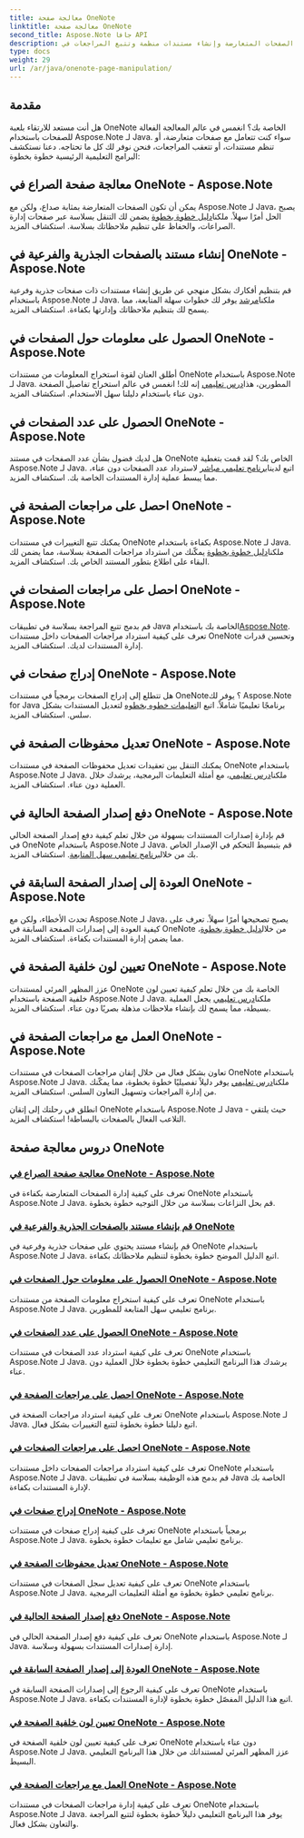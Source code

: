 ```yaml
---
title: معالجة صفحة OneNote
linktitle: معالجة صفحة OneNote
second_title: Aspose.Note جافا API
description: يمكنك إدارة الصفحات المتعارضة وإنشاء مستندات منظمة وتتبع المراجعات في OneNote باستخدام Aspose.Note لـ Java. برامج تعليمية خطوة بخطوة لإدارة المستندات بكفاءة.
type: docs
weight: 29
url: /ar/java/onenote-page-manipulation/
---
```


## مقدمة

هل أنت مستعد للارتقاء بلعبة OneNote الخاصة بك؟ انغمس في عالم المعالجة الفعالة للصفحات باستخدام Aspose.Note لـ Java. سواء كنت تتعامل مع صفحات متعارضة، أو تنظم مستندات، أو تتعقب المراجعات، فنحن نوفر لك كل ما تحتاجه. دعنا نستكشف البرامج التعليمية الرئيسية خطوة بخطوة:

## معالجة صفحة الصراع في OneNote - Aspose.Note
 يمكن أن تكون الصفحات المتعارضة بمثابة صداع، ولكن مع Aspose.Note لـ Java، يصبح الحل أمرًا سهلاً. ملكنا[دليل خطوة بخطوة](./conflict-page-manipulation/) يضمن لك التنقل بسلاسة عبر صفحات إدارة الصراعات، والحفاظ على تنظيم ملاحظاتك بسلاسة. استكشاف المزيد.

## إنشاء مستند بالصفحات الجذرية والفرعية في OneNote - Aspose.Note
 قم بتنظيم أفكارك بشكل منهجي عن طريق إنشاء مستندات ذات صفحات جذرية وفرعية باستخدام Aspose.Note لـ Java. ملكنا[مرشد](./create-document-with-root-and-sub-pages/) يوفر لك خطوات سهلة المتابعة، مما يسمح لك بتنظيم ملاحظاتك وإدارتها بكفاءة. استكشاف المزيد.

## الحصول على معلومات حول الصفحات في OneNote - Aspose.Note
 أطلق العنان لقوة استخراج المعلومات من مستندات OneNote باستخدام Aspose.Note لـ Java. المطورين، هذا[درس تعليمي](./get-information-about-pages/) إنه لك! انغمس في عالم استخراج تفاصيل الصفحة دون عناء باستخدام دليلنا سهل الاستخدام. استكشاف المزيد.

## الحصول على عدد الصفحات في OneNote - Aspose.Note
 هل لديك فضول بشأن عدد الصفحات في مستند OneNote الخاص بك؟ لقد قمت بتغطية Aspose.Note لـ Java. اتبع لدينا[برنامج تعليمي مباشر](./get-page-count/) لاسترداد عدد الصفحات دون عناء، مما يبسط عملية إدارة المستندات الخاصة بك. استكشاف المزيد.

## احصل على مراجعات الصفحة في OneNote - Aspose.Note
يمكنك تتبع التغييرات في مستندات OneNote بكفاءة باستخدام Aspose.Note لـ Java. ملكنا[دليل خطوة بخطوة](./get-page-revisions/) يمكّنك من استرداد مراجعات الصفحة بسلاسة، مما يضمن لك البقاء على اطلاع بتطور المستند الخاص بك. استكشاف المزيد.

## احصل على مراجعات الصفحات في OneNote - Aspose.Note
 قم بدمج تتبع المراجعة بسلاسة في تطبيقات Java الخاصة بك باستخدام[Aspose.Note](https://link-to-aspose.note). تعرف على كيفية استرداد مراجعات الصفحات داخل مستندات OneNote وتحسين قدرات إدارة المستندات لديك. استكشاف المزيد.

## إدراج صفحات في OneNote - Aspose.Note
 هل تتطلع إلى إدراج الصفحات برمجياً في مستندات OneNote؟ يوفر لك Aspose.Note for Java برنامجًا تعليميًا شاملاً. اتبع ال[تعليمات خطوه بخطوه](./insert-pages/) لتعديل المستندات بشكل سلس. استكشاف المزيد.

## تعديل محفوظات الصفحة في OneNote - Aspose.Note
 يمكنك التنقل بين تعقيدات تعديل محفوظات الصفحة في مستندات OneNote باستخدام Aspose.Note لـ Java. ملكنا[درس تعليمي](./modify-page-history/)، مع أمثلة التعليمات البرمجية، يرشدك خلال العملية دون عناء. استكشاف المزيد.

## دفع إصدار الصفحة الحالية في OneNote - Aspose.Note
 قم بإدارة إصدارات المستندات بسهولة من خلال تعلم كيفية دفع إصدار الصفحة الحالي في OneNote باستخدام Aspose.Note لـ Java. قم بتبسيط التحكم في الإصدار الخاص بك من خلال[برنامج تعليمي سهل المتابعة](./push-current-page-version/). استكشاف المزيد.

## العودة إلى إصدار الصفحة السابقة في OneNote - Aspose.Note
 تحدث الأخطاء، ولكن مع Aspose.Note لـ Java، يصبح تصحيحها أمرًا سهلاً. تعرف على كيفية العودة إلى إصدارات الصفحة السابقة في OneNote من خلال[دليل خطوة بخطوة](./roll-back-to-previous-page-version/)، مما يضمن إدارة المستندات بكفاءة. استكشاف المزيد.

## تعيين لون خلفية الصفحة في OneNote - Aspose.Note
 عزز المظهر المرئي لمستندات OneNote الخاصة بك من خلال تعلم كيفية تعيين لون خلفية الصفحة باستخدام Aspose.Note لـ Java. ملكنا[درس تعليمي](./set-page-background-color/) يجعل العملية بسيطة، مما يسمح لك بإنشاء ملاحظات مذهلة بصريًا دون عناء. استكشاف المزيد.

## العمل مع مراجعات الصفحة في OneNote - Aspose.Note
تعاون بشكل فعال من خلال إتقان مراجعات الصفحات في مستندات OneNote باستخدام Aspose.Note لـ Java. ملكنا[درس تعليمي](./working-with-page-revisions/) يوفر دليلاً تفصيليًا خطوة بخطوة، مما يمكّنك من إدارة المراجعات وتسهيل التعاون السلس. استكشاف المزيد.

انطلق في رحلتك إلى إتقان OneNote باستخدام Aspose.Note لـ Java - حيث يلتقي التلاعب الفعال بالصفحات بالبساطة! استكشاف المزيد.
## دروس معالجة صفحة OneNote
### [معالجة صفحة الصراع في OneNote - Aspose.Note](./conflict-page-manipulation/)
تعرف على كيفية إدارة الصفحات المتعارضة بكفاءة في OneNote باستخدام Aspose.Note لـ Java. قم بحل النزاعات بسلاسة من خلال التوجيه خطوة بخطوة.
### [قم بإنشاء مستند بالصفحات الجذرية والفرعية في OneNote](./create-document-with-root-and-sub-pages/)
قم بإنشاء مستند يحتوي على صفحات جذرية وفرعية في OneNote باستخدام Aspose.Note لـ Java. اتبع الدليل الموضح خطوة بخطوة لتنظيم ملاحظاتك بكفاءة.
### [الحصول على معلومات حول الصفحات في OneNote - Aspose.Note](./get-information-about-pages/)
تعرف على كيفية استخراج معلومات الصفحة من مستندات OneNote باستخدام Aspose.Note لـ Java. برنامج تعليمي سهل المتابعة للمطورين.
### [الحصول على عدد الصفحات في OneNote - Aspose.Note](./get-page-count/)
تعرف على كيفية استرداد عدد الصفحات في مستندات OneNote باستخدام Aspose.Note لـ Java. يرشدك هذا البرنامج التعليمي خطوة بخطوة خلال العملية دون عناء.
### [احصل على مراجعات الصفحة في OneNote - Aspose.Note](./get-page-revisions/)
تعرف على كيفية استرداد مراجعات الصفحة في OneNote باستخدام Aspose.Note لـ Java. اتبع دليلنا خطوة بخطوة لتتبع التغييرات بشكل فعال.
### [احصل على مراجعات الصفحات في OneNote - Aspose.Note](./get-revisions-of-pages/)
تعرف على كيفية استرداد مراجعات الصفحات داخل مستندات OneNote باستخدام Aspose.Note لـ Java. قم بدمج هذه الوظيفة بسلاسة في تطبيقات Java الخاصة بك لإدارة المستندات بكفاءة.
### [إدراج صفحات في OneNote - Aspose.Note](./insert-pages/)
تعرف على كيفية إدراج صفحات في مستندات OneNote برمجياً باستخدام Aspose.Note لـ Java. برنامج تعليمي شامل مع تعليمات خطوة بخطوة.
### [تعديل محفوظات الصفحة في OneNote - Aspose.Note](./modify-page-history/)
تعرف على كيفية تعديل سجل الصفحات في مستندات OneNote باستخدام Aspose.Note لـ Java. برنامج تعليمي خطوة بخطوة مع أمثلة التعليمات البرمجية.
### [دفع إصدار الصفحة الحالية في OneNote - Aspose.Note](./push-current-page-version/)
تعرف على كيفية دفع إصدار الصفحة الحالي في OneNote باستخدام Aspose.Note لـ Java. إدارة إصدارات المستندات بسهولة وسلاسة.
### [العودة إلى إصدار الصفحة السابقة في OneNote - Aspose.Note](./roll-back-to-previous-page-version/)
تعرف على كيفية الرجوع إلى إصدارات الصفحة السابقة في OneNote باستخدام Aspose.Note لـ Java. اتبع هذا الدليل المفصّل خطوة بخطوة لإدارة المستندات بكفاءة.
### [تعيين لون خلفية الصفحة في OneNote - Aspose.Note](./set-page-background-color/)
تعرف على كيفية تعيين لون خلفية الصفحة في OneNote دون عناء باستخدام Aspose.Note لـ Java. عزز المظهر المرئي لمستنداتك من خلال هذا البرنامج التعليمي البسيط.
### [العمل مع مراجعات الصفحة في OneNote - Aspose.Note](./working-with-page-revisions/)
تعرف على كيفية إدارة مراجعات الصفحات في مستندات OneNote باستخدام Aspose.Note لـ Java. يوفر هذا البرنامج التعليمي دليلاً خطوة بخطوة لتتبع المراجعة والتعاون بشكل فعال.